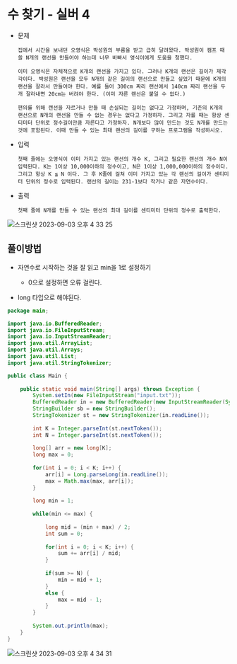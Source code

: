 # 수 찾기 - 실버 4

* 문제 
    ```
    집에서 시간을 보내던 오영식은 박성원의 부름을 받고 급히 달려왔다. 박성원이 캠프 때 쓸 N개의 랜선을 만들어야 하는데 너무 바빠서 영식이에게 도움을 청했다.

    이미 오영식은 자체적으로 K개의 랜선을 가지고 있다. 그러나 K개의 랜선은 길이가 제각각이다. 박성원은 랜선을 모두 N개의 같은 길이의 랜선으로 만들고 싶었기 때문에 K개의 랜선을 잘라서 만들어야 한다. 예를 들어 300cm 짜리 랜선에서 140cm 짜리 랜선을 두 개 잘라내면 20cm는 버려야 한다. (이미 자른 랜선은 붙일 수 없다.)

    편의를 위해 랜선을 자르거나 만들 때 손실되는 길이는 없다고 가정하며, 기존의 K개의 랜선으로 N개의 랜선을 만들 수 없는 경우는 없다고 가정하자. 그리고 자를 때는 항상 센티미터 단위로 정수길이만큼 자른다고 가정하자. N개보다 많이 만드는 것도 N개를 만드는 것에 포함된다. 이때 만들 수 있는 최대 랜선의 길이를 구하는 프로그램을 작성하시오.

* 입력
    ```
    첫째 줄에는 오영식이 이미 가지고 있는 랜선의 개수 K, 그리고 필요한 랜선의 개수 N이 입력된다. K는 1이상 10,000이하의 정수이고, N은 1이상 1,000,000이하의 정수이다. 그리고 항상 K ≦ N 이다. 그 후 K줄에 걸쳐 이미 가지고 있는 각 랜선의 길이가 센티미터 단위의 정수로 입력된다. 랜선의 길이는 231-1보다 작거나 같은 자연수이다.
* 출력
    ```
    첫째 줄에 N개를 만들 수 있는 랜선의 최대 길이를 센티미터 단위의 정수로 출력한다.

![스크린샷 2023-09-03 오후 4 33 25](https://github.com/wjddudqls96/java/assets/59672589/1128144c-a0f2-49d1-9a4a-0f6450e358bb)


## 풀이방법

* 자연수로 시작하는 것을 잘 읽고 min을 1로 설정하기
    * 0으로 설정하면 오류 걸린다. 

* long 타입으로 해야된다.

``` java
package main;

import java.io.BufferedReader;
import java.io.FileInputStream;
import java.io.InputStreamReader;
import java.util.ArrayList;
import java.util.Arrays;
import java.util.List;
import java.util.StringTokenizer;

public class Main {
    
	public static void main(String[] args) throws Exception {
    	System.setIn(new FileInputStream("input.txt"));
    	BufferedReader in = new BufferedReader(new InputStreamReader(System.in));
    	StringBuilder sb = new StringBuilder();
    	StringTokenizer st = new StringTokenizer(in.readLine());
    	
    	int K = Integer.parseInt(st.nextToken());
    	int N = Integer.parseInt(st.nextToken());
    	
    	long[] arr = new long[K];
    	long max = 0;
    	
    	for(int i = 0; i < K; i++) {
    		arr[i] = Long.parseLong(in.readLine());
    		max = Math.max(max, arr[i]);
    	}
    	
    	long min = 1;
    	
    	while(min <= max) {
    		
    		long mid = (min + max) / 2;
    		int sum = 0;
    		
    		for(int i = 0; i < K; i++) {
    			sum += arr[i] / mid;
    		}
    		
    		if(sum >= N) {
    			min = mid + 1;
    		}
    		else {
    			max = mid - 1;
    		}
    	}
    	
    	System.out.println(max);
    }
}
```

![스크린샷 2023-09-03 오후 4 34 31](https://github.com/wjddudqls96/java/assets/59672589/baeeabf4-3410-4545-b0f5-279dba6d3a0c)